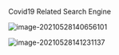Covid19 Related Search Engine


![image-20210528140656101](https://user-images.githubusercontent.com/17260204/119991130-d060b180-bfd1-11eb-85e9-c77745e64755.png)

![image-20210528141231137](https://user-images.githubusercontent.com/17260204/119991139-d35ba200-bfd1-11eb-905d-48bea071ff70.png)


